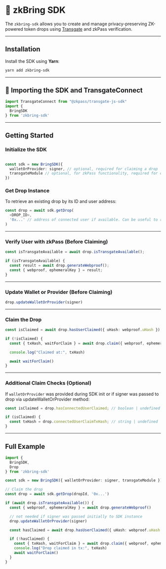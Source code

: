 # 🧰 zkBring SDK

The `zkbring-sdk` allows you to create and manage privacy-preserving ZK-powered token drops using [Transgate](https://zkpass.xyz) and zkPass verification.

---

## Installation

Install the SDK using **Yarn**:

```bash
yarn add zkbring-sdk
```

---

## 🔧 Importing the SDK and TransgateConnect

```ts
import TransgateConnect from "@zkpass/transgate-js-sdk"
import {
  BringSDK
} from 'zkbring-sdk'
```

---

## Getting Started

### Initialize the SDK

```ts

const sdk = new BringSDK({
  walletOrProvider: signer, // optional, required for claiming a drop
  transgateModule // optional, for zkPass functionality, required for claiming a drop
})
```


### Get Drop Instance

To retrieve an existing drop by its ID and user address:

```ts
const drop = await sdk.getDrop(
  <DROP_ID>,
  '0x...' // address of connected user if available. Can be useful to retrieve data for SSR
)
```

---

### Verify User with zkPass (Before Claiming)

```ts
const isTransgateAvailable = await drop.isTransgateAvailable();

if (isTransgateAvailable) {
  const result = await drop.generateWebproof();
  const { webproof, ephemeralKey } = result;
}
```

---

### Update Wallet or Provider (Before Claiming)

```ts
drop.updateWalletOrProvider(signer)
```

---

### Claim the Drop

```ts
const isClaimed = await drop.hasUserClaimed({ uHash: webproof.uHash })

if (!isClaimed) {
  const { txHash, waitForClaim } = await drop.claim({ webproof, ephemeralKey })

  console.log("Claimed at:", txHash)

  await waitForClaim()
}
```

---

### Additional Claim Checks (Optional)

If `walletOrProvider` was provided during SDK init or if signer was passed to drop via updateWalletOrProvider method:

```ts
const isClaimed = drop.hasConnectedUserClaimed; // boolean | undefined

if (isClaimed) {
  const txHash = drop.connectedUserClaimTxHash; // string | undefined
}
```

---

## Full Example

```ts
import {
  BringSDK,
  Drop
} from 'zkbring-sdk'

const sdk = new BringSDK({ walletOrProvider: signer, transgateModule })

// Claim the drop
const drop = await sdk.getDrop(dropId, '0x...')

if (await drop.isTransgateAvailable()) {
  const { webproof, ephemeralKey } = await drop.generateWebproof()

  // not needed if signer was passed initially to SDK instance
  drop.updateWalletOrProvider(signer)

  const hasClaimed = await drop.hasUserClaimed({ uHash: webproof.uHash })

  if (!hasClaimed) {
    const { txHash, waitForClaim } = await drop.claim({ webproof, ephemeralKey })
    console.log("Drop claimed in tx:", txHash)
    await waitForClaim()
  }
}
```

